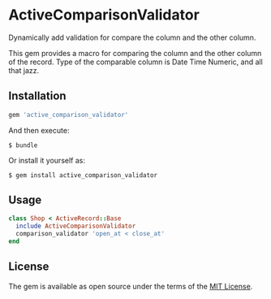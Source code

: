 # ActiveComparisonValidator

Dynamically add validation for compare the column and the other column.

This gem provides a macro for comparing the column and the other column of the record.
Type of the comparable column is Date Time Numeric, and all that jazz.

## Installation

```ruby
gem 'active_comparison_validator'
```

And then execute:

    $ bundle

Or install it yourself as:

    $ gem install active_comparison_validator

## Usage

```rb
class Shop < ActiveRecord::Base
  include ActiveComparisonValidator
  comparison_validator 'open_at < close_at'
end
```

## License

The gem is available as open source under the terms of the [MIT License](http://opensource.org/licenses/MIT).
